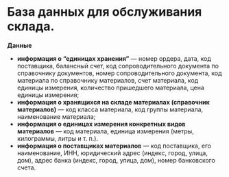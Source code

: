 # База данных для обслуживания склада.
**Данные**

+ **информация о “единицах
хранения”**
— номер ордера,
дата, код
поставщика, балансный счет, код сопроводительного
документа
по справочнику
документов, номер сопроводительного
документа, код
материала по справочнику
материалов, счет
материала,
код единицы измерения, количество пришедшего
материала,
цена
единицы измерения;
+ **информация о хранящихся на складе материалах (справочник
материалов)**
— код класса
материала, код группы
материала,
наименование материала;
+ **информация о единицах измерения конкретных видов материалов** — код
материала, единица измерения (метры, килограммы,
литры и т. п.).
+ **информация о поставщиках
материалов** — код поставщика, его
наименование, ИНН,
юридический адрес (индекс, город,
улица,
дом), адрес банка (индекс, город,
улица,
дом), номер банковского
счета.